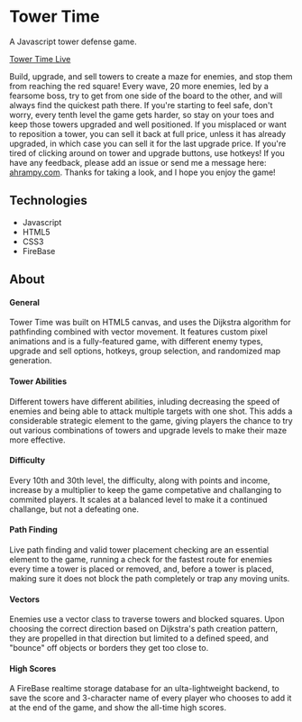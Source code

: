 # Tower Time
A Javascript tower defense game.

[Tower Time Live](https://towertime.herokuapp.com/)

Build, upgrade, and sell towers to create a maze for enemies, and stop them from reaching the red square! Every wave, 20 more enemies, led by a fearsome boss, try to get from one side of the board to the other, and will always find the quickest path there. If you're starting to feel safe, don't worry, every tenth level the game gets harder, so stay on your toes and keep those towers upgraded and well positioned. If you misplaced or want to reposition a tower, you can sell it back at full price, unless it has already upgraded, in which case you can sell it for the last upgrade price. If you're tired of clicking around on tower and upgrade buttons, use hotkeys! If you have any feedback, please add an issue or send me a message here: [ahrampy.com]( https://www.ahrampy.com). Thanks for taking a look, and I hope you enjoy the game!

## Technologies

* Javascript
* HTML5
* CSS3
* FireBase

## About

#### General

Tower Time was built on HTML5 canvas, and uses the Dijkstra algorithm for pathfinding combined with vector movement. It features custom pixel animations and is a fully-featured game, with different enemy types, upgrade and sell options, hotkeys, group selection, and randomized map generation.

#### Tower Abilities
Different towers have different abilities, inluding decreasing the speed of enemies and being able to attack multiple targets with one shot. This adds a considerable strategic element to the game, giving players the chance to try out various combinations of towers and upgrade levels to make their maze more effective.

#### Difficulty
Every 10th and 30th level, the difficulty, along with points and income, increase by a multiplier to keep the game competative and challanging to commited players. It scales at a balanced level to make it a continued challange, but not a defeating one.

#### Path Finding
Live path finding and valid tower placement checking are an essential element to the game, running a check for the fastest route for enemies every time a tower is placed or removed, and, before a tower is placed, making sure it does not block the path completely or trap any moving units.

#### Vectors
Enemies use a vector class to traverse towers and blocked squares. Upon choosing the correct direction based on Dijkstra's path creation pattern, they are propelled in that direction but limited to a defined speed, and "bounce" off objects or borders they get too close to.

#### High Scores

A FireBase realtime storage database for an ulta-lightweight backend, to save the score and 3-character name of every player who chooses to add it at the end of the game, and show the all-time high scores.
